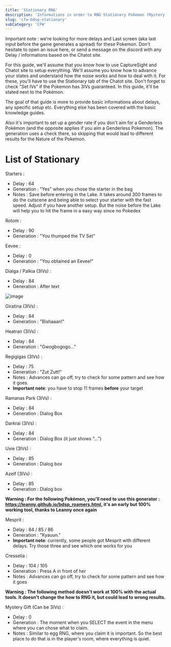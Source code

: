```yaml
---
title: 'Stationary RNG'
description: 'Informations in order to RNG Stationary Pokemon (Mystery Gift included)'
slug: 'cfw-bdsp-stationary'
subCategory: 'CFW'
---
```


Important note : we're looking for more delays and Last screen (aka last input before the game generates a spread) for these Pokemon. Don't hesitate to open an issue here, or send a message on the discord with any Delay / informations based on the Chatot site.

For this guide, we'll assume that you know how to use CaptureSight and Chatot site to setup everything. We'll assume you know how to advance your states and understand how the noise works and how to deal with it. For these, you'll have to use the Stationary tab of the Chatot site. Don't forget to check "Set IVs" if the Pokemon has 3IVs guaranteed. In this guide, it'll be stated next to the Pokémon.

The goal of that guide is more to provide basic informations about delays, any specific setup etc. Everything else has been covered with the basic knowledge guides.

Also it's important to set up a gender rate if you don't aim for a Genderless Pokémon (and the opposite applies if you aim a Genderless Pokemon). The generation uses a check there, so skipping that would lead to different results for the Nature of the Pokemon.

# List of Stationary

Starters :
- Delay : 64
- Generation : "Yes" when you chose the starter in the bag
- Notes : Save before entering in the Lake. It takes around 300 frames to do the cutscene and being able to select your starter with the fast speed. Adjust if you have another setup. But the noise before the Lake will help you to hit the frame in a easy way since no Pokedex

Rotom :
- Delay : 90
- Generation : "You thumped the TV Set"

Eevee :
- Delay : 0
- Generation : "You obtained an Eevee!"

Dialga / Palkia (3IVs) : 
- Delay : 84
- Generation : After text

![image](https://user-images.githubusercontent.com/25870563/144486236-9911d1ad-1d62-4303-97ff-67dc1fedb2ab.png)

Giratina (3IVs) :
- Delay : 84 
- Generation : "Bishaaan!"

Heatran (3IVs) :
- Delay : 84
- Generation : "Gwogbogogo..."

Regigigas (3IVs) :
- Delay : 75 
- Generation : "Zut Zutt!"
- Notes : Advances can go off, try to check for some pattern and see how it goes.
- **Important note**: you have to stop 11 frames **before** your target

Ramanas Park (3IVs) : 
- Delay : 84
- Generation : Dialog Box

Darkrai (3IVs) : 
- Delay : 84
- Generation : Dialog Box (it just shows "...")

Uxie (3IVs) :
- Delay : 85 
- Generation : Dialog box

Azelf (3IVs) :
- Delay : 85 
- Generation : Dialog box

**Warning : For the following Pokémon, you'll need to use this generator : https://leanny.github.io/bdsp_roamers.html, it's an early but 100% working tool, thanks to Leanny once again**

Mesprit : 
- Delay : 84 / 85 / 86
- Generation : "Kyauun."
- **Important note**: currently, some people got Mesprit with different delays. Try those three and see which one works for you

Cresselia : 
- Delay : 104 / 105
- Generation : Press A in front of her
- Notes : Advances can go off, try to check for some pattern and see how it goes

**Warning : The following method doesn't work at 100% with the actual tools. It doesn't change the how to RNG it, but could lead to wrong results.**

Mystery Gift (Can be 3IVs) :
- Delay : 0
- Generation : The moment when you SELECT the event in the menu where you can chose what to claim.
- Notes : Similar to egg RNG, where you claim it is important. So the best place to do that is in the player's room, where everything is quiet.

